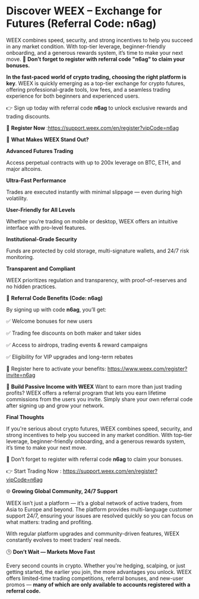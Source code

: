 # Discover WEEX – Exchange for Futures (Referral Code: n6ag)

WEEX combines speed, security, and strong incentives to help you succeed in any market condition. With top-tier leverage, beginner-friendly onboarding, and a generous rewards system, it’s time to make your next move.  🎯 **Don’t forget to register with referral code "n6ag" to claim your bonuses.**

**In the fast-paced world of crypto trading, choosing the right platform is key**. WEEX is quickly emerging as a top-tier exchange for crypto futures, offering professional-grade tools, low fees, and a seamless trading experience for both beginners and experienced users.

👉 Sign up today with referral code **n6ag** to unlock exclusive rewards and trading discounts.

🔗 **Register Now** :https://support.weex.com/en/register?vipCode=n6ag

🚀 **What Makes WEEX Stand Out?**

**Advanced Futures Trading**

Access perpetual contracts with up to 200x leverage on BTC, ETH, and major altcoins.

**Ultra-Fast Performance**

Trades are executed instantly with minimal slippage — even during high volatility.

**User-Friendly for All Levels**

Whether you’re trading on mobile or desktop, WEEX offers an intuitive interface with pro-level features.

**Institutional-Grade Security**

Funds are protected by cold storage, multi-signature wallets, and 24/7 risk monitoring.

**Transparent and Compliant**

WEEX prioritizes regulation and transparency, with proof-of-reserves and no hidden practices.

🎁 **Referral Code Benefits (Code: n6ag)**

By signing up with code **n6ag**, you’ll get:

✅ Welcome bonuses for new users

✅ Trading fee discounts on both maker and taker sides

✅ Access to airdrops, trading events & reward campaigns

✅ Eligibility for VIP upgrades and long-term rebates

📌 Register here to activate your benefits: https://www.weex.com/register?invite=n6ag

💼 **Build Passive Income with WEEX**
Want to earn more than just trading profits? WEEX offers a referral program that lets you earn lifetime commissions from the users you invite. Simply share your own referral code after signing up and grow your network.

**Final Thoughts**

If you're serious about crypto futures, WEEX combines speed, security, and strong incentives to help you succeed in any market condition. With top-tier leverage, beginner-friendly onboarding, and a generous rewards system, it’s time to make your next move.

🎯 Don’t forget to register with referral code **n6ag** to claim your bonuses.

👉 Start Trading Now : https://support.weex.com/en/register?vipCode=n6ag


🌐 **Growing Global Community, 24/7 Support**

WEEX isn’t just a platform — it’s a global network of active traders, from Asia to Europe and beyond. The platform provides multi-language customer support 24/7, ensuring your issues are resolved quickly so you can focus on what matters: trading and profiting.

With regular platform upgrades and community-driven features, WEEX constantly evolves to meet traders’ real needs.

🕒 **Don’t Wait — Markets Move Fast**

Every second counts in crypto. Whether you're hedging, scalping, or just getting started, the earlier you join, the more advantages you unlock. WEEX offers limited-time trading competitions, referral bonuses, and new-user promos — **many of which are only available to accounts registered with a referral code.**
